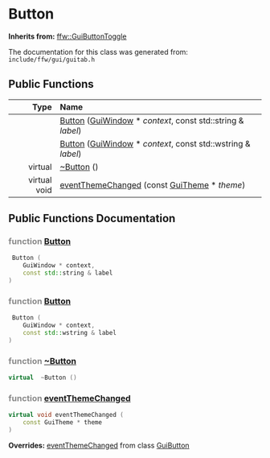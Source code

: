 Button
===================================


**Inherits from:** [ffw::GuiButtonToggle](ffw_GuiButtonToggle.html)

The documentation for this class was generated from: `include/ffw/gui/guitab.h`



## Public Functions

| Type | Name |
| -------: | :------- |
|   | [Button](#acdd36a0) ([GuiWindow](ffw_GuiWindow.html) * _context_, const std::string & _label_)  |
|   | [Button](#b16c9def) ([GuiWindow](ffw_GuiWindow.html) * _context_, const std::wstring & _label_)  |
|  virtual  | [~Button](#86312667) ()  |
|  virtual void | [eventThemeChanged](#b0d5764b) (const [GuiTheme](ffw_GuiTheme.html) * _theme_)  |


## Public Functions Documentation

### <span style="opacity:0.5;">function</span> <a id="acdd36a0" href="#acdd36a0">Button</a>

```cpp
 Button (
    GuiWindow * context,
    const std::string & label
) 
```



### <span style="opacity:0.5;">function</span> <a id="b16c9def" href="#b16c9def">Button</a>

```cpp
 Button (
    GuiWindow * context,
    const std::wstring & label
) 
```



### <span style="opacity:0.5;">function</span> <a id="86312667" href="#86312667">~Button</a>

```cpp
virtual  ~Button () 
```



### <span style="opacity:0.5;">function</span> <a id="b0d5764b" href="#b0d5764b">eventThemeChanged</a>

```cpp
virtual void eventThemeChanged (
    const GuiTheme * theme
) 
```



**Overrides:** [eventThemeChanged](/doc/ffw_GuiButton.md#e9b0ba14) from class [GuiButton](/doc/ffw_GuiButton.md)



